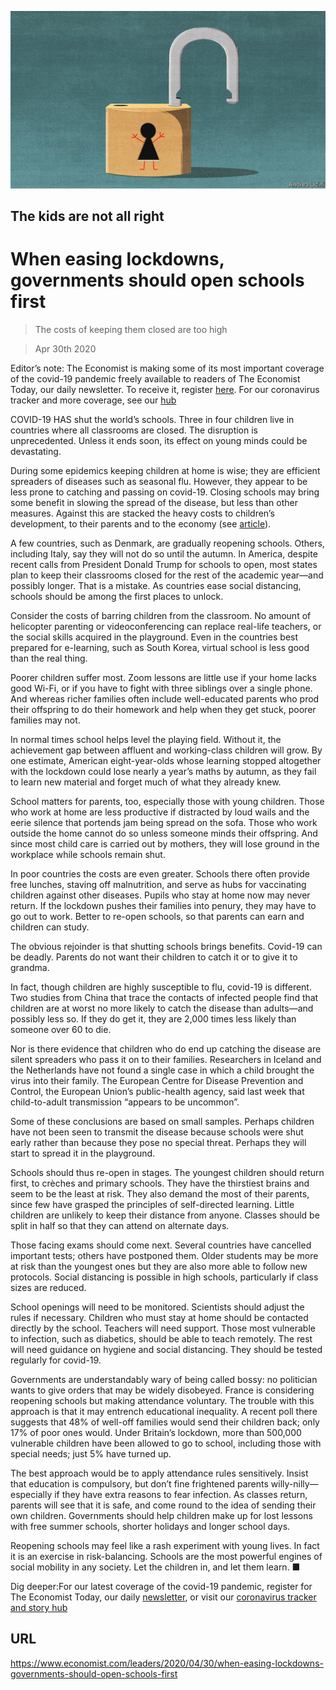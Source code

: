 ![](./images/20200502_LDD002_0.jpg)

## The kids are not all right

# When easing lockdowns, governments should open schools first

> The costs of keeping them closed are too high

> Apr 30th 2020

Editor’s note: The Economist is making some of its most important coverage of the covid-19 pandemic freely available to readers of The Economist Today, our daily newsletter. To receive it, register [here](https://www.economist.com//newslettersignup). For our coronavirus tracker and more coverage, see our [hub](https://www.economist.com//coronavirus)

COVID-19 HAS shut the world’s schools. Three in four children live in countries where all classrooms are closed. The disruption is unprecedented. Unless it ends soon, its effect on young minds could be devastating.

During some epidemics keeping children at home is wise; they are efficient spreaders of diseases such as seasonal flu. However, they appear to be less prone to catching and passing on covid-19. Closing schools may bring some benefit in slowing the spread of the disease, but less than other measures. Against this are stacked the heavy costs to children’s development, to their parents and to the economy (see [article](https://www.economist.com//international/2020/04/30/closing-schools-for-covid-19-does-lifelong-harm-and-widens-inequality)).

A few countries, such as Denmark, are gradually reopening schools. Others, including Italy, say they will not do so until the autumn. In America, despite recent calls from President Donald Trump for schools to open, most states plan to keep their classrooms closed for the rest of the academic year—and possibly longer. That is a mistake. As countries ease social distancing, schools should be among the first places to unlock.

Consider the costs of barring children from the classroom. No amount of helicopter parenting or videoconferencing can replace real-life teachers, or the social skills acquired in the playground. Even in the countries best prepared for e-learning, such as South Korea, virtual school is less good than the real thing.

Poorer children suffer most. Zoom lessons are little use if your home lacks good Wi-Fi, or if you have to fight with three siblings over a single phone. And whereas richer families often include well-educated parents who prod their offspring to do their homework and help when they get stuck, poorer families may not.

In normal times school helps level the playing field. Without it, the achievement gap between affluent and working-class children will grow. By one estimate, American eight-year-olds whose learning stopped altogether with the lockdown could lose nearly a year’s maths by autumn, as they fail to learn new material and forget much of what they already knew.

School matters for parents, too, especially those with young children. Those who work at home are less productive if distracted by loud wails and the eerie silence that portends jam being spread on the sofa. Those who work outside the home cannot do so unless someone minds their offspring. And since most child care is carried out by mothers, they will lose ground in the workplace while schools remain shut.

In poor countries the costs are even greater. Schools there often provide free lunches, staving off malnutrition, and serve as hubs for vaccinating children against other diseases. Pupils who stay at home now may never return. If the lockdown pushes their families into penury, they may have to go out to work. Better to re-open schools, so that parents can earn and children can study.

The obvious rejoinder is that shutting schools brings benefits. Covid-19 can be deadly. Parents do not want their children to catch it or to give it to grandma.

In fact, though children are highly susceptible to flu, covid-19 is different. Two studies from China that trace the contacts of infected people find that children are at worst no more likely to catch the disease than adults—and possibly less so. If they do get it, they are 2,000 times less likely than someone over 60 to die.

Nor is there evidence that children who do end up catching the disease are silent spreaders who pass it on to their families. Researchers in Iceland and the Netherlands have not found a single case in which a child brought the virus into their family. The European Centre for Disease Prevention and Control, the European Union’s public-health agency, said last week that child-to-adult transmission “appears to be uncommon”.

Some of these conclusions are based on small samples. Perhaps children have not been seen to transmit the disease because schools were shut early rather than because they pose no special threat. Perhaps they will start to spread it in the playground.

Schools should thus re-open in stages. The youngest children should return first, to crèches and primary schools. They have the thirstiest brains and seem to be the least at risk. They also demand the most of their parents, since few have grasped the principles of self-directed learning. Little children are unlikely to keep their distance from anyone. Classes should be split in half so that they can attend on alternate days.

Those facing exams should come next. Several countries have cancelled important tests; others have postponed them. Older students may be more at risk than the youngest ones but they are also more able to follow new protocols. Social distancing is possible in high schools, particularly if class sizes are reduced.

School openings will need to be monitored. Scientists should adjust the rules if necessary. Children who must stay at home should be contacted directly by the school. Teachers will need support. Those most vulnerable to infection, such as diabetics, should be able to teach remotely. The rest will need guidance on hygiene and social distancing. They should be tested regularly for covid-19.

Governments are understandably wary of being called bossy: no politician wants to give orders that may be widely disobeyed. France is considering reopening schools but making attendance voluntary. The trouble with this approach is that it may entrench educational inequality. A recent poll there suggests that 48% of well-off families would send their children back; only 17% of poor ones would. Under Britain’s lockdown, more than 500,000 vulnerable children have been allowed to go to school, including those with special needs; just 5% have turned up.

The best approach would be to apply attendance rules sensitively. Insist that education is compulsory, but don’t fine frightened parents willy-nilly—especially if they have extra reasons to fear infection. As classes return, parents will see that it is safe, and come round to the idea of sending their own children. Governments should help children make up for lost lessons with free summer schools, shorter holidays and longer school days.

Reopening schools may feel like a rash experiment with young lives. In fact it is an exercise in risk-balancing. Schools are the most powerful engines of social mobility in any society. Let the children in, and let them learn. ■

Dig deeper:For our latest coverage of the covid-19 pandemic, register for The Economist Today, our daily [newsletter](https://www.economist.com//newslettersignup), or visit our [coronavirus tracker and story hub](https://www.economist.com//coronavirus)

## URL

https://www.economist.com/leaders/2020/04/30/when-easing-lockdowns-governments-should-open-schools-first
